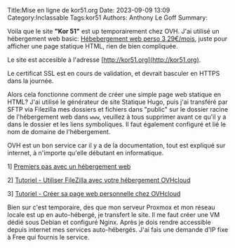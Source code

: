Title:Mise en ligne de kor51.org
Date: 2023-09-09 13:09
Category:Inclassable
Tags:kor51
Authors: Anthony Le Goff
Summary:


Voila que le site **"Kor 51"** est up temporairement chez OVH. J'ai utilisé un hébergement web basic: [Hébebergement web perso 3,29€/mois](https://www.ovhcloud.com/fr/web-hosting/), juste pour afficher une page statique HTML, rien de bien compliquée.

Le site est accesible à l'adresse [http://kor51.org](http://kor51.org). 

Le certificat SSL est en cours de validation, et devrait basculer en HTTPS dans la journée.

Alors cela fonctionne comment de créer une simple page web statique en HTML? J'ai utilisé le générateur de site Statique Hugo, puis j'ai transféré par SFTP via Filezilla mes dossiers et fichiers dans "public" sur le dossier racine de l'hébergement web dans `www`, veuillez à tous supprimer avant ce qu'il y a dans le dossier et les liens symboliques. Il faut également configuré et lié le nom de domaine de l'hébergement.

OVH est un bon service car il y a de la documentation, tout est expliqué sur internet, à n'importe qu'elle débutant en informatique.

1] [Premiers pas avec un hébergement web](https://help.ovhcloud.com/csm/fr-web-hosting-getting-started?id=kb_article_view&sysparm_article=KB0052770)

2] [Tutoriel - Utiliser FileZilla avec votre hébergement OVHcloud](https://help.ovhcloud.com/csm/fr-web-hosting-filezilla?id=kb_article_view&sysparm_article=KB0052749)

3] [Tutoriel - Créer sa page web personnelle chez OVHcloud](https://help.ovhcloud.com/csm/fr-hosting-create-web-page?id=kb_article_view&sysparm_article=KB0052525)

Bien sur c'est temporaire, des que mon serveur Proxmox et mon réseau locale est up en auto-hébergé, je transfert le site. Il me faut créer une VM dédié sous Debian et configuré Nginx. Après je dois rendre accessible depuis internet mes services auto-hébergés. J'ai fais une demande d'IP fixe à Free qui fournis le service. 